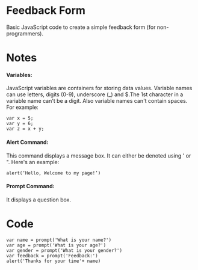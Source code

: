 # Feedback Form
Basic JavaScript code to create a simple feedback form (for non-programmers). 

# Notes
#### Variables:

JavaScript variables are containers for storing data values. Variable names can use letters, digits (0-9), underscore (_) and $.The 1st character in a variable name can't be a digit. Also variable names can't contain spaces.
For example: 
```
var x = 5;
var y = 6;
var z = x + y;
```
#### Alert Command:

This command displays a message box. It can either be denoted using ' or ". Here's an example:
```
alert(‘Hello, Welcome to my page!’)
```
#### Prompt Command:

It displays a question box. 

# Code
```
var name = prompt('What is your name?') 
var age = prompt('What is your age?') 
var gender = prompt('What is your gender?') 
var feedback = prompt('Feedback:') 
alert('Thanks for your time'+ name) 
```
